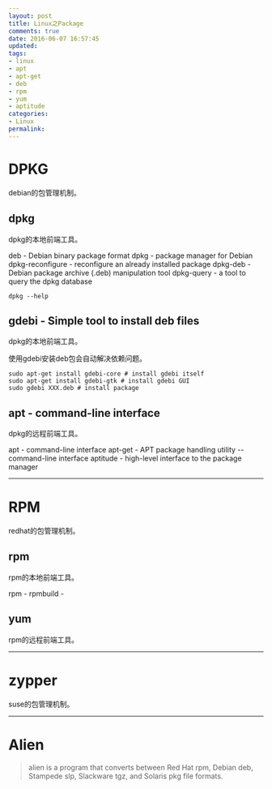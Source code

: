 ```yaml
---
layout: post
title: Linux之Package
comments: true
date: 2016-06-07 16:57:45
updated:
tags:
- linux
- apt
- apt-get
- deb
- rpm
- yum
- aptitude
categories:
- Linux
permalink:
---
```


# DPKG

debian的包管理机制。

## dpkg

dpkg的本地前端工具。

deb - Debian binary package format
dpkg - package manager for Debian
dpkg-reconfigure - reconfigure an already installed package
dpkg-deb - Debian package archive (.deb) manipulation tool
dpkg-query - a tool to query the dpkg database

    dpkg --help

## gdebi - Simple tool to install deb files

dpkg的本地前端工具。

使用gdebi安装deb包会自动解决依赖问题。

    sudo apt-get install gdebi-core # install gdebi itself
    sudo apt-get install gdebi-gtk # install gdebi GUI
    sudo gdebi XXX.deb # install package

## apt - command-line interface

dpkg的远程前端工具。

apt - command-line interface
apt-get - APT package handling utility -- command-line interface
aptitude - high-level interface to the package manager

***

# RPM

redhat的包管理机制。

## rpm

rpm的本地前端工具。

rpm -
rpmbuild -

## yum

rpm的远程前端工具。

***

# zypper

suse的包管理机制。

***

# Alien

> alien is a program that converts between Red Hat rpm, Debian deb, Stampede slp, Slackware tgz, and Solaris pkg file formats.
